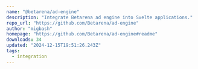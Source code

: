 ```yaml
---
name: "@betarena/ad-engine"
description: "Integrate Betarena ad engine into Svelte applications."
repo_url: "https://github.com/Betarena/ad-engine"
author: "migbash"
homepage: "https://github.com/Betarena/ad-engine#readme"
downloads: 34
updated: "2024-12-15T19:51:26.243Z"
tags: 
  - integration
---
```

